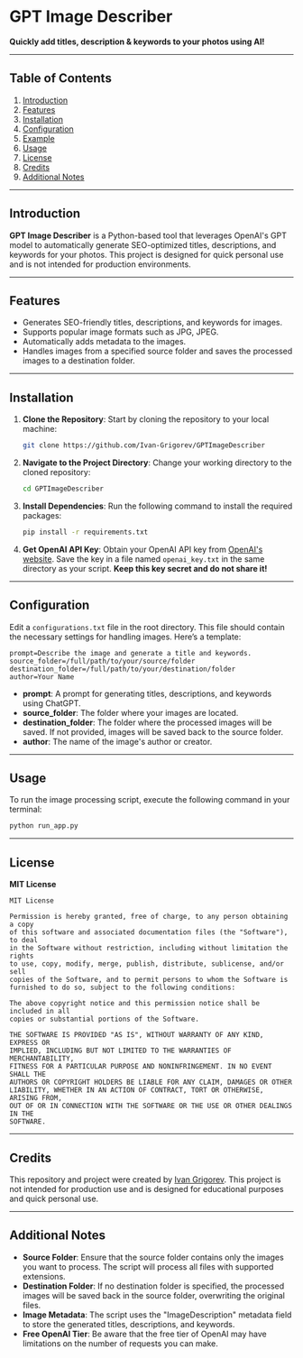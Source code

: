 # GPT Image Describer

**Quickly add titles, description & keywords to your photos using AI!**

---

## Table of Contents

1. [Introduction](#introduction)
2. [Features](#features)
3. [Installation](#installation)
4. [Configuration](#configuration)
5. [Example](#example)
6. [Usage](#usage)
7. [License](#license)
8. [Credits](#credits)
9. [Additional Notes](#additional-notes)

---

## Introduction

**GPT Image Describer** is a Python-based tool that leverages OpenAI's GPT model to automatically generate SEO-optimized titles, descriptions, and keywords for your photos. This project is designed for quick personal use and is not intended for production environments.

---

## Features

- Generates SEO-friendly titles, descriptions, and keywords for images.
- Supports popular image formats such as JPG, JPEG.
- Automatically adds metadata to the images.
- Handles images from a specified source folder and saves the processed images to a destination folder.

---

## Installation

1. **Clone the Repository**: Start by cloning the repository to your local machine:
    ```bash
    git clone https://github.com/Ivan-Grigorev/GPTImageDescriber
    ```
2. **Navigate to the Project Directory**: Change your working directory to the cloned repository:
    ```bash
    cd GPTImageDescriber
    ```
3. **Install Dependencies**: Run the following command to install the required packages:
    ```bash
    pip install -r requirements.txt
    ```
4. **Get OpenAI API Key**: Obtain your OpenAI API key from [OpenAI's website](https://openai.com/). Save the key in a file named `openai_key.txt` in the same directory as your script. **Keep this key secret and do not share it!**

---

## Configuration

Edit a `configurations.txt` file in the root directory. This file should contain the necessary settings for handling images. Here’s a template:

```plaintext
prompt=Describe the image and generate a title and keywords.
source_folder=/full/path/to/your/source/folder
destination_folder=/full/path/to/your/destination/folder
author=Your Name
```

- **prompt**: A prompt for generating titles, descriptions, and keywords using ChatGPT.
- **source_folder**: The folder where your images are located.
- **destination_folder**: The folder where the processed images will be saved. If not provided, images will be saved back to the source folder.
- **author**: The name of the image's author or creator.

---

## Usage

To run the image processing script, execute the following command in your terminal:
```bash
python run_app.py
```
---

## License

**MIT License**

```
MIT License

Permission is hereby granted, free of charge, to any person obtaining a copy
of this software and associated documentation files (the "Software"), to deal
in the Software without restriction, including without limitation the rights
to use, copy, modify, merge, publish, distribute, sublicense, and/or sell
copies of the Software, and to permit persons to whom the Software is
furnished to do so, subject to the following conditions:

The above copyright notice and this permission notice shall be included in all
copies or substantial portions of the Software.

THE SOFTWARE IS PROVIDED "AS IS", WITHOUT WARRANTY OF ANY KIND, EXPRESS OR
IMPLIED, INCLUDING BUT NOT LIMITED TO THE WARRANTIES OF MERCHANTABILITY,
FITNESS FOR A PARTICULAR PURPOSE AND NONINFRINGEMENT. IN NO EVENT SHALL THE
AUTHORS OR COPYRIGHT HOLDERS BE LIABLE FOR ANY CLAIM, DAMAGES OR OTHER
LIABILITY, WHETHER IN AN ACTION OF CONTRACT, TORT OR OTHERWISE, ARISING FROM,
OUT OF OR IN CONNECTION WITH THE SOFTWARE OR THE USE OR OTHER DEALINGS IN THE
SOFTWARE.
```

---

## Credits

This repository and project were created by [Ivan Grigorev](https://github.com/Ivan-Grigorev). This project is not intended for production use and is designed for educational purposes and quick personal use.

---

## Additional Notes

- **Source Folder**: Ensure that the source folder contains only the images you want to process. The script will process all files with supported extensions.
- **Destination Folder**: If no destination folder is specified, the processed images will be saved back in the source folder, overwriting the original files.
- **Image Metadata**: The script uses the "ImageDescription" metadata field to store the generated titles, descriptions, and keywords.
- **Free OpenAI Tier**: Be aware that the free tier of OpenAI may have limitations on the number of requests you can make.
